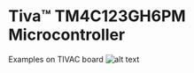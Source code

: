 # Tiva™ TM4C123GH6PM Microcontroller
 Examples on TIVAC board 
![alt text](https://5.imimg.com/data5/SELLER/Default/2021/9/XJ/HL/EI/9433927/texas-launchpad-evolution-kit-500x500.jpg)
